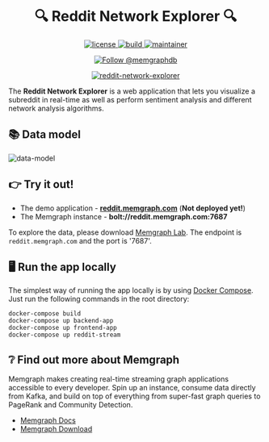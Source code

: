 <h1 align="center">
 🔍 Reddit Network Explorer 🔍
</h1>

<p align="center">
  <a href="https://github.com/memgraph/reddit-network-explorer/LICENSE">
    <img src="https://img.shields.io/github/license/memgraph/reddit-network-explorer" alt="license" title="license"/>
  </a>
  <a href="https://github.com/memgraph/reddit-network-explorer">
    <img src="https://img.shields.io/badge/PRs-welcome-brightgreen.svg" alt="build" title="build"/>
  </a>
  <a href="https://github.com/memgraph/reddit-network-explorer/stargazers">
    <img src="https://img.shields.io/badge/maintainer-gdespot-yellow" alt="maintainer" title="maintainer"/>
  </a>
</p>

<p align="center">
    <a href="https://twitter.com/intent/follow?screen_name=memgraphdb"><img
    src="https://img.shields.io/twitter/follow/memgraphdb.svg?label=Follow%20@memgraphdb"
    alt="Follow @memgraphdb" /></a>
</p>

<p align="center">
  <a href="https://github.com/memgraph/reddit-network-explorer">
    <img src="https://public-assets.memgraph.com/github-readme-images/reddit-network-explorer.png" alt="reddit-network-explorer" title="reddit-network-explorer"/>
  </a>
</p>

The **Reddit Network Explorer** is a web application that lets you visualize a
subreddit in real-time as well as perform sentiment analysis and different
network analysis algorithms.

## 📚 Data model

![data-model](https://public-assets.memgraph.com/reddit-network-explorer/model.png)

## 👉 Try it out!

* The demo application - **[reddit.memgraph.com](http://reddit.memgraph.com/)**
  (**Not deployed yet!**)
* The Memgraph instance - **bolt://reddit.memgraph.com:7687**

To explore the data, please download [Memgraph
Lab](https://memgraph.com/product/lab). The endpoint is `reddit.memgraph.com`
and the port is '7687'.

## 🖥️ Run the app locally

The simplest way of running the app locally is by using [Docker
Compose](https://docs.docker.com/compose/install/). Just run the following
commands in the root directory:

```
docker-compose build
docker-compose up backend-app
docker-compose up frontend-app
docker-compose up reddit-stream
```

## ❔ Find out more about Memgraph

Memgraph makes creating real-time streaming graph applications accessible to
every developer. Spin up an instance, consume data directly from Kafka, and
build on top of everything from super-fast graph queries to PageRank and
Community Detection.
* [Memgraph Docs](https://docs.memgraph.com)
* [Memgraph Download](https://memgraph.com/download)